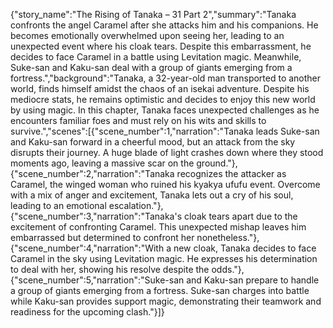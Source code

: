 {"story_name":"The Rising of Tanaka – 31 Part 2","summary":"Tanaka confronts the angel Caramel after she attacks him and his companions. He becomes emotionally overwhelmed upon seeing her, leading to an unexpected event where his cloak tears. Despite this embarrassment, he decides to face Caramel in a battle using Levitation magic. Meanwhile, Suke-san and Kaku-san deal with a group of giants emerging from a fortress.","background":"Tanaka, a 32-year-old man transported to another world, finds himself amidst the chaos of an isekai adventure. Despite his mediocre stats, he remains optimistic and decides to enjoy this new world by using magic. In this chapter, Tanaka faces unexpected challenges as he encounters familiar foes and must rely on his wits and skills to survive.","scenes":[{"scene_number":1,"narration":"Tanaka leads Suke-san and Kaku-san forward in a cheerful mood, but an attack from the sky disrupts their journey. A huge blade of light crashes down where they stood moments ago, leaving a massive scar on the ground."},{"scene_number":2,"narration":"Tanaka recognizes the attacker as Caramel, the winged woman who ruined his kyakya ufufu event. Overcome with a mix of anger and excitement, Tanaka lets out a cry of his soul, leading to an emotional escalation."},{"scene_number":3,"narration":"Tanaka's cloak tears apart due to the excitement of confronting Caramel. This unexpected mishap leaves him embarrassed but determined to confront her nonetheless."},{"scene_number":4,"narration":"With a new cloak, Tanaka decides to face Caramel in the sky using Levitation magic. He expresses his determination to deal with her, showing his resolve despite the odds."},{"scene_number":5,"narration":"Suke-san and Kaku-san prepare to handle a group of giants emerging from a fortress. Suke-san charges into battle while Kaku-san provides support magic, demonstrating their teamwork and readiness for the upcoming clash."}]}
